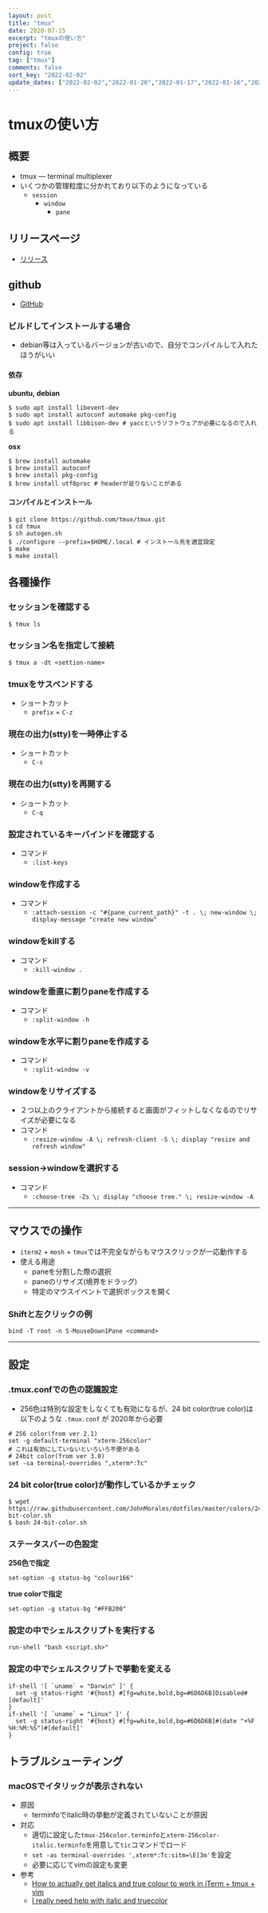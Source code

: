 ```yaml
---
layout: post
title: "tmux"
date: 2020-07-15
excerpt: "tmuxの使い方"
project: false
config: true
tag: ["tmux"]
comments: false
sort_key: "2022-02-02"
update_dates: ["2022-02-02","2022-01-20","2022-01-17","2022-01-16","2022-01-16","2022-01-15","2020-07-29","2020-07-15","2020-07-15","2020-07-15"]
---
```


# tmuxの使い方　

## 概要
 - tmux — terminal multiplexer
 - いくつかの管理粒度に分かれており以下のようになっている
   - `session`
     - `window`
       - `pane`

## リリースページ
 - [リリース](https://github.com/tmux/tmux/releases)

## github 
 - [GitHub](https://github.com/tmux/tmux) 

### ビルドしてインストールする場合
 - debian等は入っているバージョンが古いので、自分でコンパイルして入れたほうがいい

#### 依存

**ubuntu, debian**  
```console
$ sudo apt install libevent-dev
$ sudo apt install autoconf automake pkg-config
$ sudo apt install libbison-dev # yaccというソフトウェアが必要になるので入れる
```

**osx**  
```console
$ brew install automake
$ brew install autoconf
$ brew install pkg-config
$ brew install utf8proc # headerが足りないことがある
```

#### コンパイルとインストール

```console
$ git clone https://github.com/tmux/tmux.git
$ cd tmux
$ sh autogen.sh
$ ./configure --prefix=$HOME/.local # インストール先を適宜設定
$ make
$ make install
```

## 各種操作

### セッションを確認する

```console
$ tmux ls
```

### セッション名を指定して接続

```console
$ tmux a -dt <settion-name>
```

### tmuxをサスペンドする
 - ショートカット
   - `prefix` + `C-z`

### 現在の出力(stty)を一時停止する
 - ショートカット
   - `C-s`

### 現在の出力(stty)を再開する
 - ショートカット
   - `C-q` 

### 設定されているキーバインドを確認する
 - コマンド
   - `:list-keys`

### windowを作成する
 - コマンド
   - `:attach-session -c "#{pane_current_path}" -t . \; new-window \; display-message "create new window"`

### windowをkillする
 - コマンド
   - `:kill-window .`
 
### windowを垂直に割りpaneを作成する
 - コマンド
   - `:split-window -h`

### windowを水平に割りpaneを作成する
 - コマンド
   - `:split-window -v`

### windowをリサイズする
 - ２つ以上のクライアントから接続すると画面がフィットしなくなるのでリサイズが必要になる
 - コマンド
   - `:resize-window -A \; refresh-client -S \; display "resize and refresh window"`

### session->windowを選択する
 - コマンド
   - `:choose-tree -Zs \; display "choose tree." \; resize-window -A`

---

## マウスでの操作
 - `iterm2` + `mosh` + `tmux`では不完全ながらもマウスクリックが一応動作する
 - 使える用途
   - paneを分割した際の選択
   - paneのリサイズ(境界をドラッグ)
   - 特定のマウスイベントで選択ボックスを開く

### Shiftと左クリックの例

```config
bind -T root -n S-MouseDown1Pane <command>
```

---

## 設定

### .tmux.confでの色の認識設定
 - 256色は特別な設定をしなくても有効になるが、24 bit color(true color)は以下のような `.tmux.conf` が 2020年から必要

```config
# 256 color(from ver 2.1)
set -g default-terminal "xterm-256color"
# これは有効にしていないといろいろ不便がある
# 24bit color(from ver 3.0)
set -sa terminal-overrides ",xterm*:Tc"
```

### 24 bit color(true color)が動作しているかチェック

```console
$ wget https://raw.githubusercontent.com/JohnMorales/dotfiles/master/colors/24-bit-color.sh
$ bash 24-bit-color.sh
```

### ステータスバーの色設定

**256色で指定**  
```config
set-option -g status-bg "colour166"
```

**true colorで指定**  

```config
set-option -g status-bg "#FFB200"
```

### 設定の中でシェルスクリプトを実行する

```config
run-shell "bash <script.sh>"
```

### 設定の中でシェルスクリプトで挙動を変える

```config
if-shell '[ `uname` = "Darwin" ]' {
  set -g status-right '#{host} #[fg=white,bold,bg=#6D6D6B]Disabled#[default]'
}
if-shell '[ `uname` = "Linux" ]' {
  set -g status-right '#{host} #[fg=white,bold,bg=#6D6D6B]#(date "+%F %H:%M:%S")#[default]'
}
```

## トラブルシューティング

### macOSでイタリックが表示されない
 - 原因
   - terminfoでitalic時の挙動が定義されていないことが原因
 - 対応
   - 適切に設定した`tmux-256color.terminfo`と`xterm-256color-italic.terminfo`を用意して`tic`コマンドでロード
   - `set -as terminal-overrides ',xterm*:Tc:sitm=\E[3m'`を設定
   - 必要に応じてvimの設定も変更
 - 参考
   - [How to actually get italics and true colour to work in iTerm + tmux + vim](https://medium.com/@dubistkomisch/how-to-actually-get-italics-and-true-colour-to-work-in-iterm-tmux-vim-9ebe55ebc2be)
   - [I really need help with italic and truecolor](https://www.reddit.com/r/tmux/comments/yd62te/i_really_need_help_with_italic_and_truecolor/)
